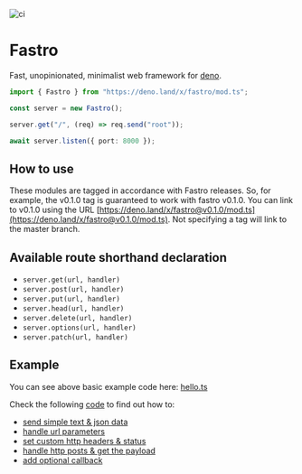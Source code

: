 ![ci](https://github.com/fastrojs/fastro-server/workflows/ci/badge.svg)
# Fastro
Fast, unopinionated, minimalist web framework for [deno](https://deno.land/).

```ts
import { Fastro } from "https://deno.land/x/fastro/mod.ts";

const server = new Fastro();

server.get("/", (req) => req.send("root"));

await server.listen({ port: 8000 });

```

## How to use
These modules are tagged in accordance with Fastro releases. So, for example, the v0.1.0 tag is guaranteed to work with fastro v0.1.0. You can link to v0.1.0 using the URL [https://deno.land/x/fastro@v0.1.0/mod.ts](https://deno.land/x/fastro@v0.1.0/mod.ts). Not specifying a tag will link to the master branch.

## Available route shorthand declaration 
- `server.get(url, handler)`
- `server.post(url, handler)`
- `server.put(url, handler)`
- `server.head(url, handler)`
- `server.delete(url, handler)`
- `server.options(url, handler)`
- `server.patch(url, handler)`

## Example
You can see above basic example code here: [hello.ts](https://github.com/fastrojs/fastro-server/blob/master/examples/hello.ts)

Check the following [code](https://github.com/fastrojs/fastro-server/blob/master/examples/main.ts) to find out how to:
- [send simple text & json data](https://github.com/fastrojs/fastro-server/blob/master/examples/main.ts#L5)
- [handle url parameters](https://github.com/fastrojs/fastro-server/blob/master/examples/main.ts#L20)
- [set custom http headers & status](https://github.com/fastrojs/fastro-server/blob/master/examples/main.ts#L9)
- [handle http posts & get the payload](https://github.com/fastrojs/fastro-server/blob/master/examples/main.ts#L28)
- [add optional callback](https://github.com/fastrojs/fastro-server/blob/master/examples/main.ts#L34)
